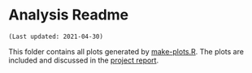 # Analysis Readme
	(Last updated: 2021-04-30)
	
This folder contains all plots generated by
[make-plots.R](../scripts/make-plots.R). The plots are included and discussed in
the [project report](../report.md).
